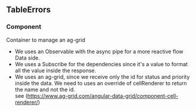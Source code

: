 ## TableErrors
### Component
Container to manage an ag-grid

- We uses an Observable with the async pipe for a more reactive flow Data side.
- We uses a Subscribe for the dependencies since it's a value to format all the value inside the response.
- We uses an ag-grid, since we receive only the id for status and priority inside the data. We need to uses an override of cellRenderer to return the name and not the id.  
  see (https://www.ag-grid.com/angular-data-grid/component-cell-renderer/)

